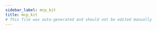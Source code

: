 ```yaml
---
sidebar_label: mcp_kit
title: mcp_kit
# This file was auto-generated and should not be edited manually
---
```


